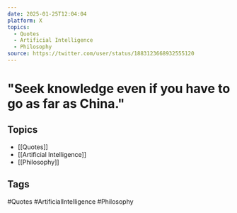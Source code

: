 ```yaml
---
date: 2025-01-25T12:04:04
platform: X
topics:
  - Quotes
  - Artificial Intelligence
  - Philosophy
source: https://twitter.com/user/status/1883123668932555120
---
```

# "Seek knowledge even if you have to go as far as China."

## Topics
- [[Quotes]]
- [[Artificial Intelligence]]
- [[Philosophy]]

## Tags
#Quotes #ArtificialIntelligence #Philosophy
